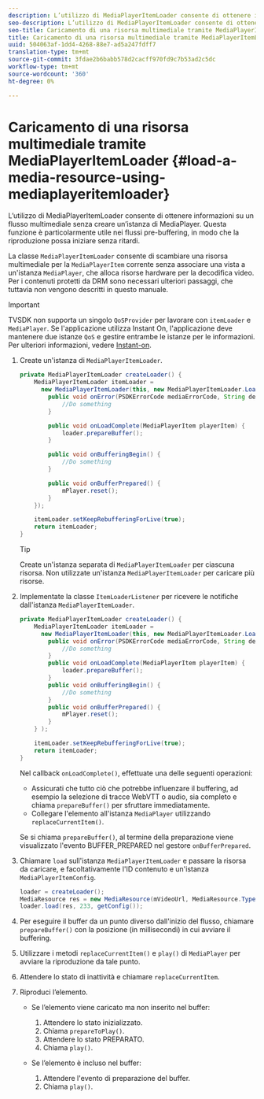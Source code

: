 ```yaml
---
description: L’utilizzo di MediaPlayerItemLoader consente di ottenere informazioni su un flusso multimediale senza creare un’istanza di MediaPlayer. Questa funzione è particolarmente utile nei flussi pre-buffering, in modo che la riproduzione possa iniziare senza ritardi.
seo-description: L’utilizzo di MediaPlayerItemLoader consente di ottenere informazioni su un flusso multimediale senza creare un’istanza di MediaPlayer. Questa funzione è particolarmente utile nei flussi pre-buffering, in modo che la riproduzione possa iniziare senza ritardi.
seo-title: Caricamento di una risorsa multimediale tramite MediaPlayerItemLoader
title: Caricamento di una risorsa multimediale tramite MediaPlayerItemLoader
uuid: 504063af-1dd4-4268-88e7-ad5a247fdff7
translation-type: tm+mt
source-git-commit: 3fdae2b6babb578d2cacff970fd9c7b53ad2c5dc
workflow-type: tm+mt
source-wordcount: '360'
ht-degree: 0%

---
```



# Caricamento di una risorsa multimediale tramite MediaPlayerItemLoader {#load-a-media-resource-using-mediaplayeritemloader}

L’utilizzo di MediaPlayerItemLoader consente di ottenere informazioni su un flusso multimediale senza creare un’istanza di MediaPlayer. Questa funzione è particolarmente utile nei flussi pre-buffering, in modo che la riproduzione possa iniziare senza ritardi.

La classe `MediaPlayerItemLoader` consente di scambiare una risorsa multimediale per la `MediaPlayerItem` corrente senza associare una vista a un&#39;istanza `MediaPlayer`, che alloca risorse hardware per la decodifica video. Per i contenuti protetti da DRM sono necessari ulteriori passaggi, che tuttavia non vengono descritti in questo manuale.

>[!IMPORTANT]
>
>TVSDK non supporta un singolo `QoSProvider` per lavorare con `itemLoader` e `MediaPlayer`. Se l&#39;applicazione utilizza Instant On, l&#39;applicazione deve mantenere due istanze `QoS` e gestire entrambe le istanze per le informazioni. Per ulteriori informazioni, vedere [Instant-on](../../android-3x-content-playback-options-android2/buffering-configuration/android-3x-instant-on.md).

1. Create un&#39;istanza di `MediaPlayerItemLoader`.

   ```java
   private MediaPlayerItemLoader createLoader() { 
       MediaPlayerItemLoader itemLoader =   
         new MediaPlayerItemLoader(this, new MediaPlayerItemLoader.LoaderListener() { 
           public void onError(PSDKErrorCode mediaErrorCode, String description) { 
               //Do something 
           } 
   
           public void onLoadComplete(MediaPlayerItem playerItem) { 
               loader.prepareBuffer(); 
           } 
   
           public void onBufferingBegin() { 
               //Do something 
           } 
   
           public void onBufferPrepared() { 
               mPlayer.reset(); 
           }  
       }); 
   
       itemLoader.setKeepRebufferingForLive(true); 
       return itemLoader; 
   } 
   ```

   >[!TIP]
   >
   >Create un&#39;istanza separata di `MediaPlayerItemLoader` per ciascuna risorsa. Non utilizzate un&#39;istanza `MediaPlayerItemLoader` per caricare più risorse.

1. Implementate la classe `ItemLoaderListener` per ricevere le notifiche dall&#39;istanza `MediaPlayerItemLoader`.

   ```java
   private MediaPlayerItemLoader createLoader() { 
       MediaPlayerItemLoader itemLoader =   
         new MediaPlayerItemLoader(this, new MediaPlayerItemLoader.LoaderListener() { 
           public void onError(PSDKErrorCode mediaErrorCode, String description) { 
               //Do something 
           } 
           public void onLoadComplete(MediaPlayerItem playerItem) { 
               loader.prepareBuffer(); 
           } 
           public void onBufferingBegin() { 
               //Do something 
           } 
           public void onBufferPrepared() { 
               mPlayer.reset(); 
           }  
       } ); 
   
       itemLoader.setKeepRebufferingForLive(true); 
       return itemLoader; 
   }
   ```

   Nel callback `onLoadComplete()`, effettuate una delle seguenti operazioni:

   * Assicurati che tutto ciò che potrebbe influenzare il buffering, ad esempio la selezione di tracce WebVTT o audio, sia completo e chiama `prepareBuffer()` per sfruttare immediatamente.
   * Collegare l&#39;elemento all&#39;istanza `MediaPlayer` utilizzando `replaceCurrentItem()`.

   Se si chiama `prepareBuffer()`, al termine della preparazione viene visualizzato l&#39;evento BUFFER_PREPARED nel gestore `onBufferPrepared`.
1. Chiamare `load` sull&#39;istanza `MediaPlayerItemLoader` e passare la risorsa da caricare, e facoltativamente l&#39;ID contenuto e un&#39;istanza `MediaPlayerItemConfig`.

   ```java
   loader = createLoader(); 
   MediaResource res = new MediaResource(mVideoUrl, MediaResource.Type.HLS, metadata); 
   loader.load(res, 233, getConfig());
   ```

1. Per eseguire il buffer da un punto diverso dall&#39;inizio del flusso, chiamare `prepareBuffer()` con la posizione (in millisecondi) in cui avviare il buffering.
1. Utilizzare i metodi `replaceCurrentItem()` e `play()` di `MediaPlayer` per avviare la riproduzione da tale punto.
1. Attendere lo stato di inattività e chiamare `replaceCurrentItem`.
1. Riproduci l’elemento.

   * Se l’elemento viene caricato ma non inserito nel buffer:

      1. Attendere lo stato inizializzato.
      1. Chiama `prepareToPlay()`.
      1. Attendere lo stato PREPARATO.
      1. Chiama `play()`.
   * Se l’elemento è incluso nel buffer:

      1. Attendere l&#39;evento di preparazione del buffer.
      1. Chiama `play()`.